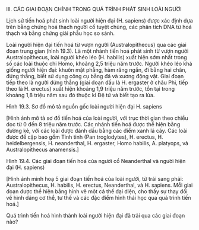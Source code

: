 III. CÁC GIAI ĐOẠN CHÍNH TRONG QUÁ TRÌNH PHÁT SINH LOÀI NGƯỜI

Lịch sử tiến hoá phát sinh loài người hiện đại (H. sapiens) được xác định dựa trên bằng chứng hoá thạch người cổ tuyệt chủng, các phân tích DNA từ hoá thạch và bằng chứng giải phẫu học so sánh.

Loài người hiện đại tiến hoá từ vượn người (Australopithecus) qua các giai đoạn trung gian (hình 19.3). Là một nhánh tiến hoá phát sinh từ vượn người Australopithecus, loài người khéo léo (H. habilis) xuất hiện sớm nhất trong số các loài thuộc chi Homo, khoảng 2,5 triệu năm trước. Người khéo léo khá giống người hiện đại: khuôn mặt phẳng, hàm răng ngắn, đi bằng hai chân, đứng thẳng, biết sử dụng công cụ bằng đá và xương động vật. Giai đoạn tiếp theo là người đứng thẳng (giai đoạn đầu là H. ergaster ở châu Phi, tiếp theo là H. erectus) xuất hiện khoảng 1,9 triệu năm trước, tồn tại trong khoảng 1,8 triệu năm sau đó thuộc kỉ Đệ tứ và biết tạo ra lửa.

Hình 19.3. Sơ đồ mô tả nguồn gốc loài người hiện đại H. sapiens

[Hình ảnh mô tả sơ đồ tiến hoá của loài người, với trục thời gian theo chiều dọc từ 0 đến 8 triệu năm trước. Các nhánh tiến hoá được thể hiện bằng đường kẻ, với các loài được đánh dấu bằng các điểm xanh lá cây. Các loài được đề cập bao gồm Tinh tinh (Pan troglodytes), H. erectus, H. heidelbergensis, H. neanderthal, H. ergaster, Homo habilis, A. platyops, và Australopithecus anamensis.]

Hình 19.4. Các giai đoạn tiến hoá của người cổ Neanderthal và người hiện đại (H. sapiens)

[Hình ảnh minh hoạ 5 giai đoạn tiến hoá của loài người, từ trái sang phải: Australopithecus, H. habilis, H. erectus, Neanderthal, và H. sapiens. Mỗi giai đoạn được thể hiện bằng hình vẽ một cá thể đại diện, cho thấy sự thay đổi về hình dáng cơ thể, tư thế và các đặc điểm hình thái học qua quá trình tiến hoá.]

Quá trình tiến hoá hình thành loài người hiện đại đã trải qua các giai đoạn nào?